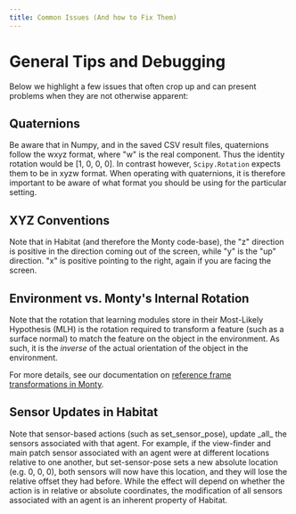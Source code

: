 ```yaml
---
title: Common Issues (And how to Fix Them)
---
```

# General Tips and Debugging

Below we highlight a few issues that often crop up and can present problems when they are not otherwise apparent:

## Quaternions

Be aware that in Numpy, and in the saved CSV result files, quaternions follow the wxyz format, where "w" is the real component. Thus the identity rotation would be [1, 0, 0, 0]. In contrast however, `Scipy.Rotation` expects them to be in xyzw format. When operating with quaternions, it is therefore important to be aware of what format you should be using for the particular setting.

## XYZ Conventions

Note that in Habitat (and therefore the Monty code-base), the "z" direction is positive in the direction coming out of the screen, while "y" is the "up" direction. "x" is positive pointing to the right, again if you are facing the screen.

## Environment vs. Monty's Internal Rotation

Note that the rotation that learning modules store in their Most-Likely Hypothesis (MLH) is the rotation required to transform a feature (such as a surface normal) to match the feature on the object in the environment. As such, it is the _inverse_ of the actual orientation of the object in the environment.

For more details, see our documentation on [reference frame transformations in Monty](../how-monty-works/monty/reference-frame-transformations.md).

## Sensor Updates in Habitat

Note that sensor-based actions (such as set_sensor_pose), update \_all_ the sensors associated with that agent. For example, if the view-finder and main patch sensor associated with an agent were at different locations relative to one another, but set-sensor-pose sets a new absolute location (e.g. 0, 0, 0), both sensors will now have this location, and they will lose the relative offset they had before. While the effect will depend on whether the action is in relative or absolute coordinates, the modification of all sensors associated with an agent is an inherent property of Habitat.
